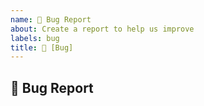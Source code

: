 ```yaml
---
name: 🐛 Bug Report
about: Create a report to help us improve
labels: bug
title: 🐛 [Bug] 
---
```


## :bug: Bug Report
<!-- Describe your issue in detail. Include screenshots if needed. Give us as much information as possible. Use a clear and concise description of what the bug is.-->
